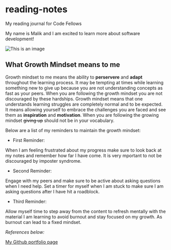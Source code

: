 # reading-notes

My reading journal for Code Fellows

My name is Malik and I am excited to learn more about software development!

![This is an image](https://user-images.githubusercontent.com/96396508/214138958-5eb60e86-bb58-4381-9e37-fb14f66a526e.jpg)



## What Growth Mindset means to me

Growth mindset to me means the ability to **perservere** and **adapt** throughout the learning process. It may be tempting at times while learning something new to give up because you are not understanding concepts as fast as your peers. When you are following the growth mindset you are not discouraged by these hardships. Growth mindset means that one understands learning struggles are completely normal and to be expected. It means allowing yourself to embrace the challenges you are faced and see them as **inspiration** and **motivation**. When you are following the growing mindset ~~giving up~~ should not be in your vocabulary. 

Below are a list of my reminders to maintain the growth mindset:

* First Reminder:
  
When I am feeling frustrated about my progress make sure to look back at my notes and remember how far I have come. It is very mportant to not be discouraged by imposter syndrome.
  


* Second Reminder: 

Engage with my peers and make sure to be active about asking questions when I need help. Set a timer for myself when I am stuck to make sure I am asking questions after I have hit a roadblock.



* Third Reminder: 

Allow myself time to step away from the content to refresh mentally with the material I am learning to avoid burnout and stay focused on my growth. As burnout can lead to a fixed mindset.


*References below:*

[My Github portfolio page](https://maliktorres.github.io/reading-notes/)
